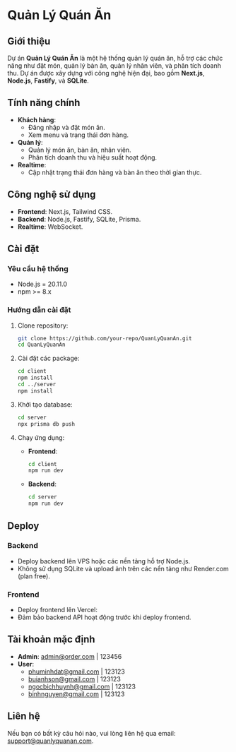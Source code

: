 # Quản Lý Quán Ăn

## Giới thiệu

Dự án **Quản Lý Quán Ăn** là một hệ thống quản lý quán ăn, hỗ trợ các chức năng như đặt món, quản lý bàn ăn, quản lý nhân viên, và phân tích doanh thu. Dự án được xây dựng với công nghệ hiện đại, bao gồm **Next.js**, **Node.js**, **Fastify**, và **SQLite**.

## Tính năng chính

- **Khách hàng**:
  - Đăng nhập và đặt món ăn.
  - Xem menu và trạng thái đơn hàng.
- **Quản lý**:
  - Quản lý món ăn, bàn ăn, nhân viên.
  - Phân tích doanh thu và hiệu suất hoạt động.
- **Realtime**:
  - Cập nhật trạng thái đơn hàng và bàn ăn theo thời gian thực.

## Công nghệ sử dụng

- **Frontend**: Next.js, Tailwind CSS.
- **Backend**: Node.js, Fastify, SQLite, Prisma.
- **Realtime**: WebSocket.

## Cài đặt

### Yêu cầu hệ thống

- Node.js = 20.11.0
- npm >= 8.x

### Hướng dẫn cài đặt

1. Clone repository:

   ```bash
   git clone https://github.com/your-repo/QuanLyQuanAn.git
   cd QuanLyQuanAn
   ```

2. Cài đặt các package:

   ```bash
   cd client
   npm install
   cd ../server
   npm install
   ```

3. Khởi tạo database:

   ```bash
   cd server
   npx prisma db push
   ```

4. Chạy ứng dụng:
   - **Frontend**:
     ```bash
     cd client
     npm run dev
     ```
   - **Backend**:
     ```bash
     cd server
     npm run dev
     ```

## Deploy

### Backend

- Deploy backend lên VPS hoặc các nền tảng hỗ trợ Node.js.
- Không sử dụng SQLite và upload ảnh trên các nền tảng như Render.com (plan free).

### Frontend

- Deploy frontend lên Vercel:
- Đảm bảo backend API hoạt động trước khi deploy frontend.

## Tài khoản mặc định

- **Admin**: admin@order.com | 123456
- **User**:
  - phuminhdat@gmail.com | 123123
  - buianhson@gmail.com | 123123
  - ngocbichhuynh@gmail.com | 123123
  - binhnguyen@gmail.com | 123123

## Liên hệ

Nếu bạn có bất kỳ câu hỏi nào, vui lòng liên hệ qua email: support@quanlyquanan.com.
